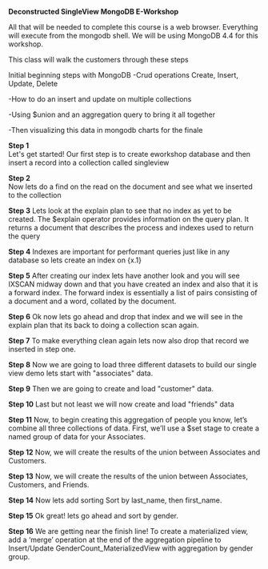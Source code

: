 **Deconstructed SingleView MongoDB E-Workshop**

All that will be needed to complete this course is a web browser.
Everything will execute from the mongodb shell.
We will be using MongoDB 4.4 for this workshop.

This class will walk the customers through these steps<br>

Initial beginning steps with MongoDB
-Crud operations Create, Insert, Update, Delete

-How to do an insert and update on multiple collections

-Using $union and an aggregation query to bring it all together

-Then visualizing this data in mongodb charts for the finale

**Step 1**<br>
Let's get started! Our first step is to create eworkshop database and then insert a record into a collection called singleview

**Step 2**<br>
Now lets do a find on the read on the document and see what we inserted to the collection

**Step 3**
Lets look at the explain plan to see that no index as yet to be created. The $explain operator provides information on the query plan. It returns a document that describes the process and indexes used to return the query

**Step 4**
Indexes are important for performant queries just like in any database so lets create an index on {x.1}

**Step 5**
After creating our index lets have another look and you will see IXSCAN midway down and that you have created an index and also that it is a forward index. The forward index is essentially a list of pairs consisting of a document and a word, collated by the document.

**Step 6**
Ok now lets go ahead and drop that index and we will see in the explain plan that its back to doing a collection scan again.

**Step 7**
To make everything clean again lets now also drop that record we inserted in step one.

**Step 8**
Now we are going to load three different datasets to build our single view demo lets start with "associates" data.

**Step 9**
Then we are going to create and load "customer" data.

**Step 10**
Last but not least we will now create and load "friends" data

**Step 11**
Now, to begin creating this aggregation of people you know, let’s combine
all three collections of data. First, we’ll use a $set stage to create a named group of data for your Associates.

**Step 12**
Now, we will create the results of the union between Associates and Customers.

**Step 13**
Now, we will create the results of the union between Associates, Customers, and Friends.

**Step 14**
Now lets add sorting Sort by last_name, then first_name.

**Step 15**
Ok great! lets go ahead and sort by gender.

**Step 16**
We are getting near the finish line! To create a materialized view, add a ‘merge’ operation at the end of the
aggregation pipeline to Insert/Update GenderCount_MaterializedView with aggregation by gender group.










